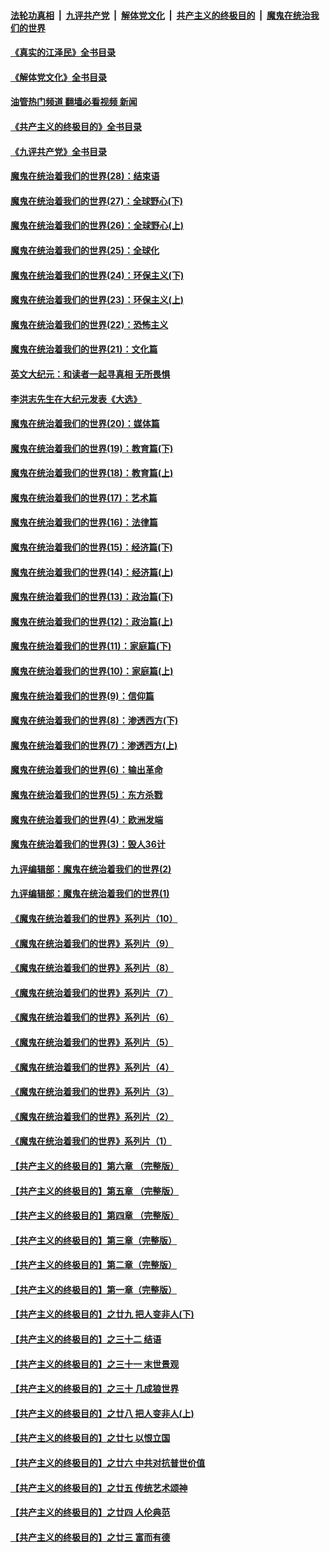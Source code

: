 ####  [法轮功真相](../../../../basic/blob/master/README.md?t=08251401) &nbsp;|&nbsp; [九评共产党](../../../../9ping.md/blob/master/README.md?t=08251401) &nbsp;|&nbsp; [解体党文化](../../../../jtdwh.md/blob/master/README.md?t=08251401)  &nbsp;|&nbsp; [共产主义的终极目的](../../../../gczydzjmd.md/blob/master/README.md?t=08251401) &nbsp;|&nbsp; [魔鬼在统治我们的世界](../../../../mgztzwmdsj.md/blob/master/README.md?t=08251401) 

#### [《真实的江泽民》全书目录](../pages/nsc422/n13721399.md?t=08251401) 

#### [《解体党文化》全书目录](../pages/nsc422/n13721157.md?t=08251401) 

#### [油管热门频道 翻墙必看视频 新闻](http://45.76.130.85:81/youtube.html?08251401)

#### [《共产主义的终极目的》全书目录](../pages/nsc422/n13721048.md?t=08251401) 

#### [《九评共产党》全书目录](../pages/nsc422/n13708085.md?t=08251401) 

#### [魔鬼在统治着我们的世界(28)：结束语](../pages/nsc422/n10936246.md?t=08251401) 

#### [魔鬼在统治着我们的世界(27)：全球野心(下)](../pages/nsc422/n10928319.md?t=08251401) 

#### [魔鬼在统治着我们的世界(26)：全球野心(上)](../pages/nsc422/n10900318.md?t=08251401) 

#### [魔鬼在统治着我们的世界(25)：全球化](../pages/nsc422/n10788205.md?t=08251401) 

#### [魔鬼在统治着我们的世界(24)：环保主义(下)](../pages/nsc422/n10695307.md?t=08251401) 

#### [魔鬼在统治着我们的世界(23)：环保主义(上)](../pages/nsc422/n10688613.md?t=08251401) 

#### [魔鬼在统治着我们的世界(22)：恐怖主义](../pages/nsc422/n10614727.md?t=08251401) 

#### [魔鬼在统治着我们的世界(21)：文化篇](../pages/nsc422/n10597706.md?t=08251401) 

#### [英文大纪元：和读者一起寻真相 无所畏惧](../pages/nsc422/n12542027.md?t=08251401) 

#### [李洪志先生在大纪元发表《大选》](../pages/nsc422/n12534746.md?t=08251401) 

#### [魔鬼在统治着我们的世界(20)：媒体篇](../pages/nsc422/n10586579.md?t=08251401) 

#### [魔鬼在统治着我们的世界(19)：教育篇(下)](../pages/nsc422/n10564808.md?t=08251401) 

#### [魔鬼在统治着我们的世界(18)：教育篇(上)](../pages/nsc422/n10526970.md?t=08251401) 

#### [魔鬼在统治着我们的世界(17)：艺术篇](../pages/nsc422/n10499093.md?t=08251401) 

#### [魔鬼在统治着我们的世界(16)：法律篇](../pages/nsc422/n10485969.md?t=08251401) 

#### [魔鬼在统治着我们的世界(15)：经济篇(下)](../pages/nsc422/n10469975.md?t=08251401) 

#### [魔鬼在统治着我们的世界(14)：经济篇(上)](../pages/nsc422/n10457370.md?t=08251401) 

#### [魔鬼在统治着我们的世界(13)：政治篇(下)](../pages/nsc422/n10448270.md?t=08251401) 

#### [魔鬼在统治着我们的世界(12)：政治篇(上)](../pages/nsc422/n10444576.md?t=08251401) 

#### [魔鬼在统治着我们的世界(11)：家庭篇(下)](../pages/nsc422/n10440961.md?t=08251401) 

#### [魔鬼在统治着我们的世界(10)：家庭篇(上)](../pages/nsc422/n10435448.md?t=08251401) 

#### [魔鬼在统治着我们的世界(9)：信仰篇](../pages/nsc422/n10432159.md?t=08251401) 

#### [魔鬼在统治着我们的世界(8)：渗透西方(下)](../pages/nsc422/n10429603.md?t=08251401) 

#### [魔鬼在统治着我们的世界(7)：渗透西方(上)](../pages/nsc422/n10426013.md?t=08251401) 

#### [魔鬼在统治着我们的世界(6)：输出革命](../pages/nsc422/n10421536.md?t=08251401) 

#### [魔鬼在统治着我们的世界(5)：东方杀戮](../pages/nsc422/n10417707.md?t=08251401) 

#### [魔鬼在统治着我们的世界(4)：欧洲发端](../pages/nsc422/n10414890.md?t=08251401) 

#### [魔鬼在统治着我们的世界(3)：毁人36计](../pages/nsc422/n10411583.md?t=08251401) 

#### [九评编辑部：魔鬼在统治着我们的世界(2)](../pages/nsc422/n10410036.md?t=08251401) 

#### [九评编辑部：魔鬼在统治着我们的世界(1)](../pages/nsc422/n10406825.md?t=08251401) 

#### [《魔鬼在统治着我们的世界》系列片（10）](../pages/nsc422/n12292670.md?t=08251401) 

#### [《魔鬼在统治着我们的世界》系列片（9）](../pages/nsc422/n12290859.md?t=08251401) 

#### [《魔鬼在统治着我们的世界》系列片（8）](../pages/nsc422/n12287445.md?t=08251401) 

#### [《魔鬼在统治着我们的世界》系列片（7）](../pages/nsc422/n12283425.md?t=08251401) 

#### [《魔鬼在统治着我们的世界》系列片（6）](../pages/nsc422/n12282314.md?t=08251401) 

#### [《魔鬼在统治着我们的世界》系列片（5）](../pages/nsc422/n12281419.md?t=08251401) 

#### [《魔鬼在统治着我们的世界》系列片（4）](../pages/nsc422/n12274024.md?t=08251401) 

#### [《魔鬼在统治着我们的世界》系列片（3）](../pages/nsc422/n12271322.md?t=08251401) 

#### [《魔鬼在统治着我们的世界》系列片（2）](../pages/nsc422/n12269049.md?t=08251401) 

#### [《魔鬼在统治着我们的世界》系列片（1）](../pages/nsc422/n12267575.md?t=08251401) 

#### [【共产主义的终极目的】第六章 （完整版）](../pages/nsc422/n11428913.md?t=08251401) 

#### [【共产主义的终极目的】第五章 （完整版）](../pages/nsc422/n11428912.md?t=08251401) 

#### [【共产主义的终极目的】第四章 （完整版）](../pages/nsc422/n11428907.md?t=08251401) 

#### [【共产主义的终极目的】第三章（完整版）](../pages/nsc422/n11428848.md?t=08251401) 

#### [【共产主义的终极目的】第二章（完整版）](../pages/nsc422/n11428831.md?t=08251401) 

#### [【共产主义的终极目的】第一章（完整版）](../pages/nsc422/n11417651.md?t=08251401) 

#### [【共产主义的终极目的】之廿九 把人变非人(下)](../pages/nsc422/n11344140.md?t=08251401) 

#### [【共产主义的终极目的】之三十二 结语](../pages/nsc422/n11360535.md?t=08251401) 

#### [【共产主义的终极目的】之三十一 末世景观](../pages/nsc422/n11351129.md?t=08251401) 

#### [【共产主义的终极目的】之三十 几成狼世界](../pages/nsc422/n11348280.md?t=08251401) 

#### [【共产主义的终极目的】之廿八 把人变非人(上)](../pages/nsc422/n11340492.md?t=08251401) 

#### [【共产主义的终极目的】之廿七 以恨立国](../pages/nsc422/n11336944.md?t=08251401) 

#### [【共产主义的终极目的】之廿六 中共对抗普世价值](../pages/nsc422/n11324785.md?t=08251401) 

#### [【共产主义的终极目的】之廿五 传统艺术颂神](../pages/nsc422/n11296396.md?t=08251401) 

#### [【共产主义的终极目的】之廿四 人伦典范](../pages/nsc422/n11296397.md?t=08251401) 

#### [【共产主义的终极目的】之廿三 富而有德](../pages/nsc422/n11283598.md?t=08251401) 

<img src='http://gfw-breaker.win/goodnews/indexes/nsc422.md' width='0px' height='0px'/>
